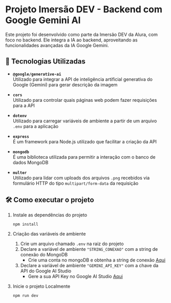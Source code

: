 # Projeto Imersão DEV - Backend com Google Gemini AI

Este projeto foi desenvolvido como parte da Imersão DEV da Alura, com foco no backend. Ele integra a IA ao backend, aproveitando as funcionalidades avançadas da IA Google Gemini.

## 🚀 Tecnologias Utilizadas

-   **`@google/generative-ai`**  
    Utilizado para integrar a API de inteligência artificial generativa do Google (Gemini) para gerar descrição da imagem

-   **`cors`**  
    Utilizado para controlar quais páginas web podem fazer requisições para a API

-   **`dotenv`**  
    Utilizado para carregar variáveis de ambiente a partir de um arquivo `.env` para a aplicação

-   **`express`**  
    É um framework para Node.js utilizado que facilitar a criação da API

-   **`mongodb`**  
    É uma biblioteca utilizada para permitir a interação com o banco de dados MongoDB

-   **`multer`**  
    Utilizado para lidar com uploads dos arquivos `.png` recebidos via formulário HTTP do tipo `multipart/form-data` da requisição

## 🛠️ Como executar o projeto

1. Instale as dependências do projeto

    ```sh
    npm install
    ```

2. Criação das variáveis de ambiente

    1. Crie um arquivo chamado `.env` na raiz do projeto
    2. Declare a variável de ambiente `"STRING_CONEXAO"` com a string de conexão do MongoDB
        - Crie uma conta no mongoDB e obtenha a string de conexão [Aqui](https://www.youtube.com/watch?v=6b3YH0kK3ig&ab_channel=SamucaTutoriais)
    3. Declare a variável de ambiente `"GEMINI_API_KEY"` com a chave da API do Google AI Studio
        - Gere a sua API Key no Google AI Studio [Aqui](https://aistudio.google.com/app/apikey?utm_source=website&utm_medium=referral&utm_campaign=Alura-dev-backend-immersion&utm_content=)

3. Inicie o projeto Localmente

    ```sh
    npm run dev
    ```
